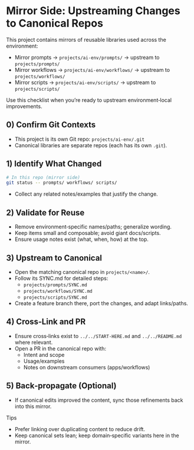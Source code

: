 # Mirror Side: Upstreaming Changes to Canonical Repos

This project contains mirrors of reusable libraries used across the environment:
- Mirror prompts → `projects/ai-env/prompts/` → upstream to `projects/prompts/`
- Mirror workflows → `projects/ai-env/workflows/` → upstream to `projects/workflows/`
- Mirror scripts → `projects/ai-env/scripts/` → upstream to `projects/scripts/`

Use this checklist when you’re ready to upstream environment‑local improvements.

## 0) Confirm Git Contexts
- This project is its own Git repo: `projects/ai-env/.git`
- Canonical libraries are separate repos (each has its own `.git`).

## 1) Identify What Changed
```bash
# In this repo (mirror side)
git status -- prompts/ workflows/ scripts/
```
- Collect any related notes/examples that justify the change.

## 2) Validate for Reuse
- Remove environment‑specific names/paths; generalize wording.
- Keep items small and composable; avoid giant docs/scripts.
- Ensure usage notes exist (what, when, how) at the top.

## 3) Upstream to Canonical
- Open the matching canonical repo in `projects/<name>/`.
- Follow its SYNC.md for detailed steps:
  - `projects/prompts/SYNC.md`
  - `projects/workflows/SYNC.md`
  - `projects/scripts/SYNC.md`
- Create a feature branch there, port the changes, and adapt links/paths.

## 4) Cross‑Link and PR
- Ensure cross‑links exist to `../../START-HERE.md` and `../../README.md` where relevant.
- Open a PR in the canonical repo with:
  - Intent and scope
  - Usage/examples
  - Notes on downstream consumers (apps/workflows)

## 5) Back‑propagate (Optional)
- If canonical edits improved the content, sync those refinements back into this mirror.

Tips
- Prefer linking over duplicating content to reduce drift.
- Keep canonical sets lean; keep domain‑specific variants here in the mirror.

